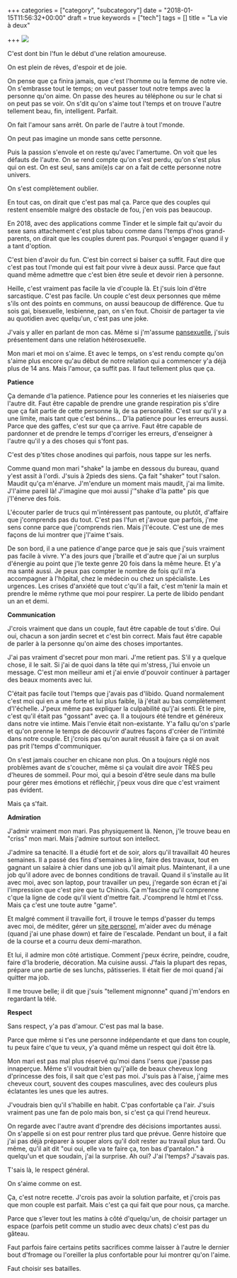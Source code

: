 +++
categories = ["category", "subcategory"]
date = "2018-01-15T11:56:32+00:00"
draft = true
keywords = ["tech"]
tags = []
title = "La vie à deux"

+++
![](/uploads/2018/01/16/couples.jpg)

C'est dont bin l'fun le début d'une relation amoureuse.

On est plein de rêves, d'espoir et de joie.

On pense que ça finira jamais, que c'est l'homme ou la femme de notre vie. On s'embrasse tout le temps; on veut passer tout notre temps avec la personne qu'on aime. On passe des heures au téléphone ou sur le chat si on peut pas se voir. On s'dit qu'on s'aime tout l'temps et on trouve l'autre tellement beau, fin, intelligent. Parfait.

On fait l'amour sans arrêt. On parle de l'autre à tout l'monde.

On peut pas imagine un monde sans cette personne.

Puis la passion s'envole et on reste qu'avec l'amertume. On voit que les défauts de l'autre. On se rend compte qu'on s'est perdu, qu'on s'est plus qui on est. On est seul, sans ami(e)s car on a fait de cette personne notre univers.

On s'est complètement oublier.

En tout cas, on dirait que c'est pas mal ça. Parce que des couples qui restent ensemble malgré des obstacle de fou, j'en vois pas beaucoup.

En 2018, avec des applications comme Tinder et le simple fait qu'avoir du sexe sans attachement c'est plus tabou comme dans l'temps d'nos grand-parents, on dirait que les couples durent pas. Pourquoi s'engager quand il y a tant d'option.

C'est bien d'avoir du fun. C'est bin correct si baiser ça suffit. Faut dire que c'est pas tout l'monde qui est fait pour vivre à deux aussi. Parce que faut quand même admettre que c'est bien être seule et devoir rien à personne.

Heille, c'est vraiment pas facile la vie d'couple là. Et j'suis loin d'être sarcastique. C'est pas facile. Un couple c'est deux personnes que même s'ils ont des points en communs, on aussi beaucoup de différence. Que tu sois gai, bisexuelle, lesbienne, pan, on s'en fout. Choisir de partager ta vie au quotidien avec quelqu'un, c'est pas une joke.

J'vais y aller en parlant de mon cas. Même si j'm'assume [pansexuelle](https://fr.wikipedia.org/wiki/Pansexualit%C3%A9 "pansexualité"), j'suis présentement dans une relation hétérosexuelle.

Mon mari et moi on s'aime. Et avec le temps, on s'est rendu compte qu'on s'aime plus encore qu'au début de notre relation qui a commencer y'a déjà plus de 14 ans. Mais l'amour, ça suffit pas. Il faut tellement plus que ça.

**Patience**

Ça demande d'la patience. Patience pour les conneries et les niaiseries que l'autre dit. Faut être capable de prendre une grande respiration pis s'dire que ça fait partie de cette personne là, de sa personalité. C'est sur qu'il y a une limite, mais tant que c'est bénins... D'la patience pour les erreurs aussi. Parce que des gaffes, c'est sur que ça arrive. Faut être capable de pardonner et de prendre le temps d'corriger les erreurs, d'enseigner à l'autre qu'il y a des choses qui s'font pas.

C'est des p'tites chose anodines qui parfois, nous tappe sur les nerfs.

Comme quand mon mari "shake" la jambe en dessous du bureau, quand y'est assit à l'ordi. J'suis à 2pieds des siens. Ça fait "shaker" tout l'salon. Maudit qu'ça m'énarve. J'm'endure un moment mais maudit, j'ai ma limite. J'l'aime pareil là! J'imagine que moi aussi j'"shake d'la patte" pis que j'l'énerve des fois.

L'écouter parler de trucs qui m'intéressent pas pantoute, ou plutôt, d'affaire que j'comprends pas du tout. C'est pas l'fun et j'avoue que parfois, j'me sens conne parce que j'comprends rien. Mais j'l'écoute. C'est une de mes façons de lui montrer que j'l'aime t'sais.

De son bord, il a une patience d'ange parce que je sais que j'suis vraiment pas facile à vivre. Y'a des jours que j'braille et d'autre que j'ai un surplus d'énergie au point que j'le texte genre 20 fois dans la même heure. Et y'a ma santé aussi. Je peux pas compter le nombre de fois qu'il m'a accompagner à l'hôpital, chez le médecin ou chez un spécialiste. Les urgences. Les crises d'anxiété que tout c'qu'il a fait, c'est m'tenir la main et prendre le même rythme que moi pour respirer. La perte de libido pendant un an et demi.

**Communication**

J'crois vraiment que dans un couple, faut être capable de tout s'dire. Oui oui, chacun a son jardin secret et c'est bin correct. Mais faut être capable de parler à la personne qu'on aime des choses importantes.

J'ai pas vraiment d'secret pour mon mari. J'me retient pas. S'il y a quelque chose, il le sait. Si j'ai de quoi dans la tête qui m'stress, j'lui envoie un message. C'est mon meilleur ami et j'ai envie d'pouvoir continuer à partager des beaux moments avec lui.

C'était pas facile tout l'temps que j'avais pas d'libido. Quand normalement c'est moi qui en a une forte et lui plus faible, là j'était au bas complètement d'l'échelle. J'peux même pas expliquer la culpabilité qu'j'ai senti. Et le pire, c'est qu'il était pas "gossant" avec ça. Il a toujours été tendre et généreux dans notre vie intime. Mais l'envie était non-existante. Y'a fallu qu'on s'parle et qu'on prenne le temps de découvrir d'autres façons d'créer de l'intimité dans notre couple. Et j'crois pas qu'on aurait réussit à faire ça si on avait pas prit l'temps d'communiquer.

On s'est jamais coucher en chicane non plus. On a toujours réglé nos problèmes avant de s'coucher, même si ça voulait dire avoir TRÈS peu d'heures de sommeil. Pour moi, qui a besoin d'être seule dans ma bulle pour gérer mes émotions et réfléchir, j'peux vous dire que c'est vraiment pas évident.

Mais ça s'fait.

**Admiration**

J'admir vraiment mon mari. Pas physiquement là. Nenon, j'le trouve beau en "criss" mon mari. Mais j'admire surtout son intellect.

J'admire sa tenacité. Il a étudié fort et de soir, alors qu'il travaillait 40 heures semaines. Il a passé des fins d'semaines à lire, faire des travaux, tout en gagnant un salaire à chier dans une job qu'il aimait plus. Maintenant, il a une job qu'il adore avec de bonnes conditions de travail. Quand il s'installe au lit avec moi, avec son laptop, pour travailler un peu, j'regarde son écran et j'ai l'impression que c'est pire que tu Chinois. Ça m'fascine qu'il comprenne c'que la ligne de code qu'il vient d'mettre fait. J'comprend le html et l'css. Mais ça c'est une toute autre "game".

Et malgré comment il travaille fort, il trouve le temps d'passer du temps avec moi, de méditer, gérer un [site personel](https://www.todayi.life/ "Today, I..."), m'aider avec du ménage (quand j'ai une phase down) et faire de l'escalade. Pendant un bout, il a fait de la course et a courru deux demi-marathon.

Et lui, il admire mon côté artistique. Comment j'peux écrire, peindre, coudre, faire d'la broderie, décoration. Ma cuisine aussi. J'fais la plupart des repas, prépare une partie de ses lunchs, pâtisseries. Il était fier de moi quand j'ai quitter ma job.

Il me trouve belle; il dit que j'suis "tellement mignonne" quand j'm'endors en regardant la télé.

**Respect**

Sans respect, y'a pas d'amour. C'est pas mal la base.

Parce que même si t'es une personne indépendante et que dans ton couple, tu peux faire c'que tu veux, y'a quand même un respect qui doit être là.

Mon mari est pas mal plus réservé qu'moi dans l'sens que j'passe pas innaperçue. Même s'il voudrait bien qu'j'aille de beaux cheveux long d'princesse des fois, il sait que c'est pas moi. J'suis pas à l'aise, j'aime mes cheveux court, souvent des coupes masculines, avec des couleurs plus éclatantes les unes que les autres.

J'voudrais bien qu'il s'habille en habit. C'pas confortable ça l'air. J'suis vraiment pas une fan de polo mais bon, si c'est ça qui l'rend heureux.

On regarde avec l'autre avant d'prendre des décisions importantes aussi. On s'appelle si on est pour rentrer plus tard que prévue. Genre histoire que j'ai pas déjà préparer à souper alors qu'il doit rester au travail plus tard. Ou même, qu'il ait dit "oui oui, elle va te faire ça, ton bas d'pantalon." à quelqu'un et que soudain, j'ai la surprise. Ah oui? J'ai l'temps? J'savais pas.

T'sais là, le respect général.

On s'aime comme on est.

Ça, c'est notre recette. J'crois pas avoir la solution parfaite, et j'crois pas que mon couple est parfait. Mais c'est ça qui fait que pour nous, ça marche.

Parce que s'lever tout les matins à côté d'quelqu'un, de choisir partager un espace (parfois petit comme un studio avec deux chats) c'est pas du gâteau.

Faut parfois faire certains petits sacrifices comme laisser à l'autre le dernier bout d'fromage ou l'oreiller la plus confortable pour lui montrer qu'on l'aime.

Faut choisir ses batailles.